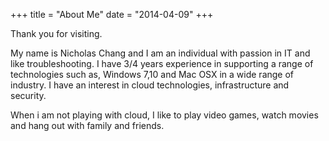 +++
title = "About Me"
date = "2014-04-09"
+++

Thank you for visiting.

My name is Nicholas Chang and I am an individual with passion in IT and like troubleshooting. I have 3/4 years experience in supporting a range of technologies such as, Windows 7,10 and Mac OSX in a wide range of industry. I have an interest in cloud technologies, infrastructure and security.

When i am not playing with cloud, I like to play video games, watch movies and hang out with family and friends.